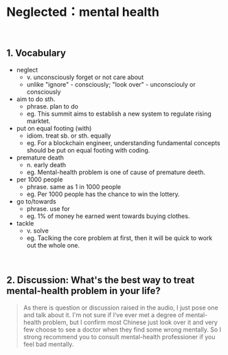 # Neglected：mental health 
</br>

## 1. Vocabulary

- neglect
	- v. unconsciously forget or not care about
	- unlike "ignore" - consciously; "look over" - unconsciouly or consciously
- aim to do sth.
	- phrase. plan to do
	- eg. This summit aims to establish a new system to regulate rising marktet.
- put on equal footing (with) 
	- idiom.  treat sb. or sth. equally
	- eg. For a blockchain engineer, understanding fundamental  concepts should be put on equal footing with coding.
- premature death
	- n. early death
	- eg. Mental-health problem is one of cause of premature deeth.
- per 1000 people
	- phrase. same as 1 in 1000 people
	- eg. Per 1000 people has the chance to win the lottery.
- go to/towards
	- phrase. use for
	- eg. 1% of money he earned went towards buying clothes.
- tackle
	- v. solve
	- eg. Taclking the core problem at first, then it will be quick to work out the whole one.
</br>

## 2. Discussion: What's the best way to treat mental-health problem in your life?

> As there is question or discussion raised in the audio, I just pose one and talk about it. I'm not sure if I‘ve ever met a degree of mental-health problem, but I confirm most Chinese just look over it and very few choose to see a doctor when they find some wrong mentally. So I strong recommend you to consult mental-health professioner if you feel bad mentally.
